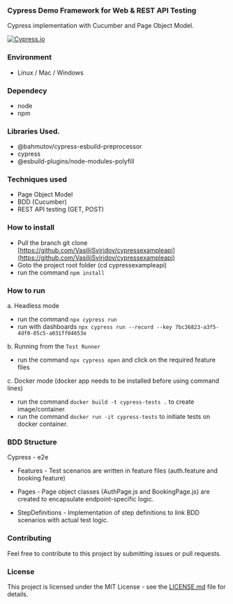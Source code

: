 ### Cypress Demo Framework for Web & REST API Testing

Cypress implementation with Cucumber and Page Object Model.

[![Cypress.io](https://img.shields.io/badge/tested%20with-Cypress-04C38E.svg)](https://www.cypress.io/)

### Environment
- Linux / Mac / Windows

### Dependecy
- node 
- npm

### Libraries Used.
- @bahmutov/cypress-esbuild-preprocessor
- cypress
- @esbuild-plugins/node-modules-polyfill

### Techniques used
- Page Object Model
- BDD (Cucumber)
- REST API testing (GET, POST)

### How to install
- Pull the branch git clone [https://github.com/VasilijSviridov/cypressexampleapi](https://github.com/VasilijSviridov/cypressexampleapi)
- Goto the project root folder (cd cypressexampleapi)
- run the command ```npm install```

### How to run

a. Headless mode

- run the command ```npx cypress run```
- run with dashboards ```npx cypress run --record --key 7bc36823-a3f5-4df0-85c5-a031ff04653e```

b. Running from the `Test Runner`

- run the command ```npx cypress open``` and click on the required feature files

c. Docker mode (docker app needs to be installed before using command lines)
- run the command ```docker build -t cypress-tests .``` to create image/container.
- run the command ```docker run -it cypress-tests``` to initiate tests on docker container.

### BDD Structure
  Cypress - e2e

- Features - Test scenarios are written in feature files (auth.feature and booking.feature) 

- Pages - Page object classes (AuthPage.js and BookingPage.js) are created to encapsulate endpoint-specific logic.

- StepDefinitions - Implementation of step definitions to link BDD scenarios with actual test logic.

### Contributing
Feel free to contribute to this project by submitting issues or pull requests.

### License
This project is licensed under the MIT License - see the [LICENSE.md](https://github.com/VasilijSviridov/cypressexampleapi/blob/main/LICENSE) file for details.

